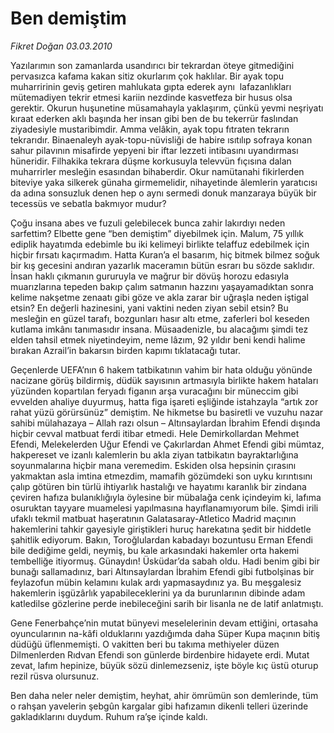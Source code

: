 # Ben demiştim

*Fikret Doğan 03.03.2010*

<div class="yazi"><p>Yazılarımın son zamanlarda usandırıcı bir tekrardan öteye gitmediğini pervasızca kafama kakan sitiz okurlarım çok haklılar. Bir ayak topu muharririnin geviş getiren mahlukata gıpta ederek aynı  lafazanlıkları mütemadiyen tekrir etmesi kariin nezdinde kasvetfeza bir husus olsa gerektir. Okurun huşunetine müsamahayla yaklaşırım, çünkü yevmi neşriyatı kıraat ederken aklı başında her insan gibi ben de bu tekerrür faslından ziyadesiyle mustaribimdir. Amma velâkin, ayak topu fıtraten tekrarın tekrarıdır. Binaenaleyh ayak-topu-nüvisliği de habire ısıtılıp sofraya konan sahur pilavının misafirde yepyeni bir iftar lezzeti intibasını uyandırması hüneridir. Filhakika tekrara düşme korkusuyla televvün fıçısına dalan muharrirler mesleğin esasından bihaberdir. Okur namütanahi fikirlerden biteviye yaka silkerek günaha girmemelidir, nihayetinde âlemlerin yaratıcısı da adına sonsuzluk denen hep o aynı sermedi donuk manzaraya büyük bir tecessüs ve sebatla bakmıyor mudur? <br/></p>
<p>Çoğu insana abes ve fuzuli gelebilecek bunca zahir lakırdıyı neden sarfettim? Elbette gene “ben demiştim” diyebilmek için. Malum, 75 yıllık ediplik hayatımda edebimle bu iki kelimeyi birlikte telaffuz edebilmek için hiçbir fırsatı kaçırmadım. Hatta Kuran’a el basarım, hiç bitmek bilmez soğuk bir kış gecesini andıran yazarlık maceramın bütün esrarı bu sözde saklıdır. İnsan haklı çıkmanın gururuyla ve mağrur bir dövüş horozu edasıyla muarızlarına tepeden bakıp çalım satmanın hazzını yaşayamadıktan sonra kelime nakşetme zenaatı gibi göze ve akla zarar bir uğraşla neden iştigal etsin? En değerli hazinesini, yani vaktini neden ziyan sebil etsin? Bu mesleğin en güzel tarafı, bozgunları hasır altı etme, zaferleri bol keseden kutlama imkânı tanımasıdır insana. Müsaadenizle, bu alacağımı şimdi tez elden tahsil etmek niyetindeyim, neme lâzım, 92 yıldır beni kendi halime bırakan Azrail’in bakarsın birden kapımı tıklatacağı tutar.<br/></p>
<p>Geçenlerde UEFA’nın 6 hakem tatbikatının vahim bir hata olduğu yönünde nacizane görüş bildirmiş, düdük sayısının artmasıyla birlikte hakem hataları yüzünden kopartılan feryadı figanın arşa vuracağını bir müneccim gibi evvelden ahaliye duyurmuş, hatta figa işareti eşliğinde istahzayla “artık zor rahat yüzü görürsünüz” demiştim. Ne hikmetse bu basiretli ve vuzuhu nazar sahibi mülahazaya – Allah razı olsun – Altınsaylardan İbrahim Efendi dışında hiçbir cevval matbuat ferdi itibar etmedi. Hele Demirkollardan Mehmet Efendi, Melekelerden Uğur Efendi ve Çakırlardan Ahmet Efendi gibi mümtaz, hakpereset ve izanlı kalemlerin bu akla ziyan tatbikatın bayraktarlığına soyunmalarına hiçbir mana veremedim. Eskiden olsa hepsinin çırasını yakmaktan asla imtina etmezdim, mamafih gözümdeki son uyku kırıntısını çalıp götüren bin türlü ihtiyarlık hastalığı ve hayatımı karanlık bir zindana çeviren hafıza bulanıklığıyla öylesine bir mübalağa cenk içindeyim ki, lafıma osuruktan tayyare muamelesi yapılmasına hayıflanamıyorum bile. Şimdi irili ufaklı tekmil matbuat haşeratının Galatasaray-Atletico Madrid maçının hakemlerini tahkir gayesiyle giriştikleri huruç harekatına şedit bir hiddetle şahitlik ediyorum. Bakın, Toroğlulardan kabadayı bozuntusu Erman Efendi bile dediğime geldi, neymiş, bu kale arkasındaki hakemler orta hakemi tembelliğe itiyormuş. Günaydın! Üsküdar’da sabah oldu. Hadi benim gibi bir bunağı sallamadınız, bari Altınsaylardan İbrahim Efendi gibi futbolşinas bir feylazofun mübin kelamını kulak ardı yapmasaydınız ya. Bu meşgalesiz hakemlerin işgüzârlık yapabileceklerini ya da burunlarının dibinde adam katledilse gözlerine perde inebileceğini sarih bir lisanla ne de latif anlatmıştı.<br/></p>
<p>Gene Fenerbahçe’nin mutat bünyevi meselelerinin devam ettiğini, ortasaha oyuncularının na-kâfi olduklarını yazdığımda daha Süper Kupa maçının bitiş düdüğü üflenmemişti. O vakitten beri bu takıma methiyeler düzen Dilmenlerden Rıdvan Efendi son günlerde birdenbire hidayete erdi. Mutat zevat, lafım hepinize, büyük sözü dinlemezseniz, işte böyle kıç üstü oturup rezil rüsva olursunuz.<br/></p>
<p>Ben daha neler neler demiştim, heyhat, ahir ömrümün son demlerinde, tüm o rahşan yavelerin şebgûn kargalar gibi hafızamın dikenli telleri üzerinde gakladıklarını duydum. Ruhum ra’şe içinde kaldı.</p></div>
